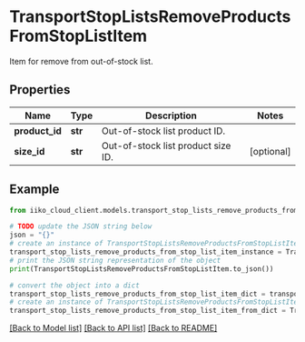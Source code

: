 # TransportStopListsRemoveProductsFromStopListItem

Item for remove from out-of-stock list.

## Properties

Name | Type | Description | Notes
------------ | ------------- | ------------- | -------------
**product_id** | **str** | Out-of-stock list product ID. | 
**size_id** | **str** | Out-of-stock list product size ID. | [optional] 

## Example

```python
from iiko_cloud_client.models.transport_stop_lists_remove_products_from_stop_list_item import TransportStopListsRemoveProductsFromStopListItem

# TODO update the JSON string below
json = "{}"
# create an instance of TransportStopListsRemoveProductsFromStopListItem from a JSON string
transport_stop_lists_remove_products_from_stop_list_item_instance = TransportStopListsRemoveProductsFromStopListItem.from_json(json)
# print the JSON string representation of the object
print(TransportStopListsRemoveProductsFromStopListItem.to_json())

# convert the object into a dict
transport_stop_lists_remove_products_from_stop_list_item_dict = transport_stop_lists_remove_products_from_stop_list_item_instance.to_dict()
# create an instance of TransportStopListsRemoveProductsFromStopListItem from a dict
transport_stop_lists_remove_products_from_stop_list_item_from_dict = TransportStopListsRemoveProductsFromStopListItem.from_dict(transport_stop_lists_remove_products_from_stop_list_item_dict)
```
[[Back to Model list]](../README.md#documentation-for-models) [[Back to API list]](../README.md#documentation-for-api-endpoints) [[Back to README]](../README.md)


